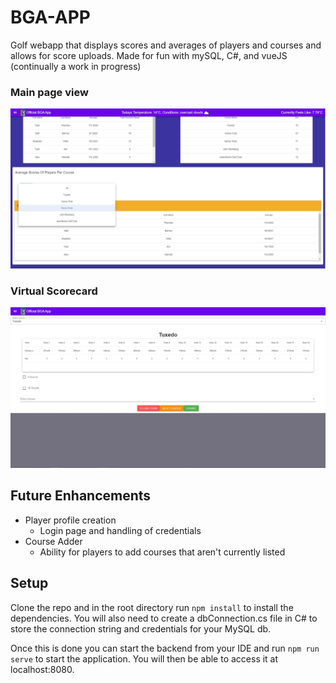 # BGA-APP
Golf webapp that displays scores and averages of players and courses and allows for score uploads. Made for fun with mySQL, C#, and vueJS (continually a work in progress)

### Main page view
![Alt text](/bga-app/src/assets/screenshot1.jpg?raw=true)

### Virtual Scorecard
![Alt text](/bga-app/src/assets/screenshot2.jpg?raw=true)

## Future Enhancements
* Player profile creation
  * Login page and handling of credentials
* Course Adder
  * Ability for players to add courses that aren't currently listed

## Setup

Clone the repo and in the root directory run ``` npm install ``` to install the dependencies. You will also need to create a dbConnection.cs file in C# to store the connection string and credentials for your MySQL db.

Once this is done you can start the backend from your IDE and run ```npm run serve``` to start the application. You will then be able to access it at localhost:8080.
